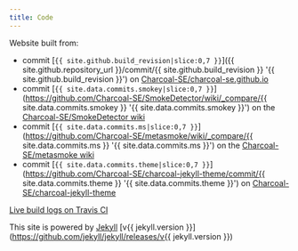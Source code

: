 ```yaml
---
title: Code
---
```


Website built from:

* commit [`{{ site.github.build_revision|slice:0,7 }}`]({{ site.github.repository_url }}/commit/{{ site.github.build_revision }} '{{ site.github.build_revision }}') on [Charcoal-SE/charcoal-se.github.io](https://github.com/Charcoal-SE/charcoal-se.github.io)
* commit [`{{ site.data.commits.smokey|slice:0,7 }}`](https://github.com/Charcoal-SE/SmokeDetector/wiki/_compare/{{ site.data.commits.smokey }} '{{ site.data.commits.smokey }}') on the [Charcoal-SE/SmokeDetector wiki](//github.com/Charcoal-SE/SmokeDetector/wiki)
* commit [`{{ site.data.commits.ms|slice:0,7 }}`](https://github.com/Charcoal-SE/metasmoke/wiki/_compare/{{ site.data.commits.ms }} '{{ site.data.commits.ms }}') on the [Charcoal-SE/metasmoke wiki](//github.com/Charcoal-SE/metasmoke/wiki)
* commit [`{{ site.data.commits.theme|slice:0,7 }}`](https://github.com/Charcoal-SE/charcoal-jekyll-theme/commit/{{ site.data.commits.theme }} '{{ site.data.commits.theme }}') on [Charcoal-SE/charcoal-jekyll-theme](https://github.com/Charcoal-SE/charcoal-jekyll-theme)

[Live build logs on Travis CI](https://travis-ci.org/Charcoal-SE/charcoal-se.github.io)

This site is powered by [Jekyll](https://jekyllrb.com) [v{{ jekyll.version }}](https://github.com/jekyll/jekyll/releases/v{{ jekyll.version }})
